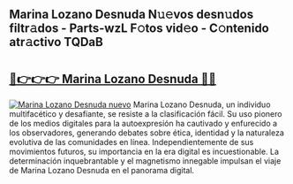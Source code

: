 ## Marina Lozano Desnuda N𝚞𝚎vos desn𝚞dos filtr𝚊dos - Parts-wzL F𝚘tos vid𝚎o - C𝚘ntenido atr𝚊ctivo TQDaB

# <h2><a href="http://mb4aay0.tromn.icu/?c=Marina+Lozano+Desnuda">🔗👉👉👉 Marina Lozano Desnuda 🔗🔗</a></h2>

[![Marina Lozano Desnuda nuevo](https://i.imgur.com/pEAQMta.gif)](http://mb4aay0.tromn.icu/?c=Marina+Lozano+Desnuda)
Marina Lozano Desnuda, un individuo multifacético y desafiante, se resiste a la clasificación fácil. Su uso pionero de los medios digitales para la autoexpresión ha cautivado y enfurecido a los observadores, generando debates sobre ética, identidad y la naturaleza evolutiva de las comunidades en línea. Independientemente de sus movimientos futuros, su importancia en la era digital es incuestionable. La determinación inquebrantable y el magnetismo innegable impulsan el viaje de Marina Lozano Desnuda en el panorama digital.
